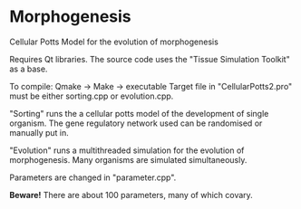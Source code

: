 # Morphogenesis
Cellular Potts Model for the evolution of morphogenesis

Requires Qt libraries. The source code uses the "Tissue Simulation Toolkit" as a base. 

To compile:
Qmake -> Make -> executable
Target file in "CellularPotts2.pro" must be either sorting.cpp or evolution.cpp. 

"Sorting" runs the a cellular potts model of the development of single organism. The gene regulatory network used
can be randomised or manually put in.

"Evolution" runs a multithreaded simulation for the evolution of morphogenesis.
Many organisms are simulated simultaneously. 

Parameters are changed in "parameter.cpp".

**Beware!** 
There are about 100 parameters, many of which covary. 



